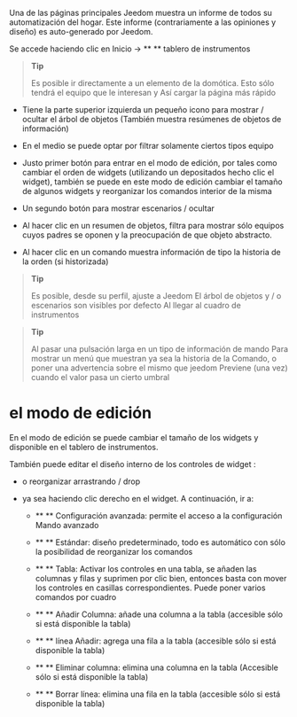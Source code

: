 Una de las páginas principales Jeedom muestra un informe de todos
su automatización del hogar. Este informe (contrariamente a las opiniones y diseño) es
auto-generado por Jeedom.

Se accede haciendo clic en Inicio → ** ** tablero de instrumentos

> **Tip**
>
> Es posible ir directamente a un elemento de la domótica.
> Esto sólo tendrá el equipo que le interesan y
> Así cargar la página más rápido

-   Tiene la parte superior izquierda un pequeño icono para
    mostrar / ocultar el árbol de objetos (También muestra
    resúmenes de objetos de información)

-   En el medio se puede optar por filtrar solamente ciertos tipos
    equipo

-   Justo primer botón para entrar en el modo de edición, por
    tales como cambiar el orden de widgets (utilizando un depositados hecho clic
    el widget), también se puede en este modo de edición
    cambiar el tamaño de algunos widgets y reorganizar los comandos
    interior de la misma

-   Un segundo botón para mostrar escenarios / ocultar

-   Al hacer clic en un resumen de objetos, filtra para mostrar sólo
    equipos cuyos padres se oponen y la preocupación de que
    objeto abstracto.

-   Al hacer clic en un comando muestra información de tipo
    la historia de la orden (si historizada)

> **Tip**
>
> Es posible, desde su perfil, ajuste a Jeedom
> El árbol de objetos y / o escenarios son visibles por defecto
> Al llegar al cuadro de instrumentos

> **Tip**
>
> Al pasar una pulsación larga en un tipo de información de mando
> Para mostrar un menú que muestran ya sea la historia de la
> Comando, o poner una advertencia sobre el mismo que jeedom
> Previene (una vez) cuando el valor pasa un cierto umbral

el modo de edición
============

En el modo de edición se puede cambiar el tamaño de los widgets y
disponible en el tablero de instrumentos.

También puede editar el diseño interno de los controles de widget
:

-   o reorganizar arrastrando / drop

-   ya sea haciendo clic derecho en el widget. A continuación, ir a:

    -   ** ** Configuración avanzada: permite el acceso a la configuración
        Mando avanzado

    -   ** ** Estándar: diseño predeterminado, todo es automático
        con sólo la posibilidad de reorganizar los comandos

    -   ** ** Tabla: Activar los controles en una tabla,
        se añaden las columnas y filas y suprimen por clic
        bien, entonces basta con mover los controles en
        casillas correspondientes. Puede poner varios comandos por cuadro

    -   ** ** Añadir Columna: añade una columna a la tabla (accesible
        sólo si está disponible la tabla)

    -   ** ** línea Añadir: agrega una fila a la tabla (accesible
        sólo si está disponible la tabla)

    -   ** ** Eliminar columna: elimina una columna en la tabla
        (Accesible sólo si está disponible la tabla)

    -   ** ** Borrar línea: elimina una fila en la tabla (accesible
        sólo si está disponible la tabla)


